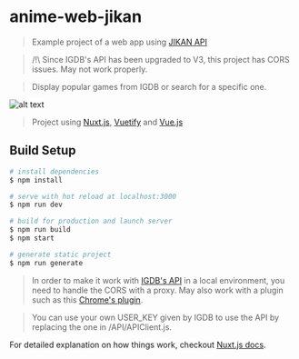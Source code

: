 # anime-web-jikan

> Example project of a web app using [JIKAN API](https://api.igdb.com/)

> /!\ Since IGDB's API has been upgraded to V3, this project has CORS issues. May not work properly.

> Display popular games from IGDB or search for a specific one.

![alt text](https://cdn.discordapp.com/attachments/570620252355035136/717723043379806218/unknown.png)

> Project using [Nuxt.js](https://nuxtjs.org/), [Vuetify](https://vuetifyjs.com/) and [Vue.js](https://vuejs.org/)


## Build Setup

``` bash
# install dependencies
$ npm install

# serve with hot reload at localhost:3000
$ npm run dev

# build for production and launch server
$ npm run build
$ npm start

# generate static project
$ npm run generate
```

> In order to make it work with [IGDB's API](https://api.igdb.com/) in a local environment, you need to handle the CORS with a proxy. May also work with a plugin such as this [Chrome's plugin](https://chrome.google.com/webstore/detail/allow-control-allow-origi/nlfbmbojpeacfghkpbjhddihlkkiljbi?hl=en).

> You can use your own USER_KEY given by IGDB to use the API by replacing the one in /API/APIClient.js.

For detailed explanation on how things work, checkout [Nuxt.js docs](https://nuxtjs.org).
